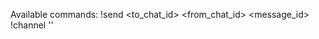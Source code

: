 Available commands:
!send <to_chat_id> <from_chat_id> <message_id>
!channel <username> '<tails divided by comma without space>'
